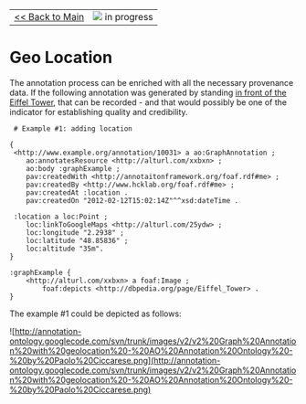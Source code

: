 <table width='100%'>
<tr>
<td>
<a href='v2Main.md'>&lt;&lt; Back to Main</a>
</td>
<td align='right'>
<img src='http://annotation-ontology.googlecode.com/svn/trunk/images/misc/in_progress.gif' /> in progress<br>
</td>
</tr>
</table>

# Geo Location #

The annotation process can be enriched with all the necessary provenance data. If the following annotation was generated by standing [in front of the Eiffel Tower](http://alturl.com/25ydw), that can be recorded - and that would possibly be one of the indicator for establishing quality and credibility.

```
 # Example #1: adding location

{
 <http://www.example.org/annotation/10031> a ao:GraphAnnotation ;
    ao:annotatesResource <http://alturl.com/xxbxn> ;
    ao:body :graphExample ;
    pav:createdWith <http://annotaitonframework.org/foaf.rdf#me> ;
    pav:createdBy <http://www.hcklab.org/foaf.rdf#me> ;
    pav:createdAt :location .
    pav:createdOn "2012-02-12T15:02:14Z"^^xsd:dateTime .

 :location a loc:Point ;
    loc:linkToGoogleMaps <http://alturl.com/25ydw> ;
    loc:longitude "2.2938" ;
    loc:latitude "48.85836" ;
    loc:altitude "35m".
}

:graphExample {
    <http://alturl.com/xxbxn> a foaf:Image ;
        foaf:depicts <http://dbpedia.org/page/Eiffel_Tower> .
}
```

The example #1 could be depicted as follows:

![http://annotation-ontology.googlecode.com/svn/trunk/images/v2/v2%20Graph%20Annotation%20with%20geolocation%20-%20AO%20Annotation%20Ontology%20-%20by%20Paolo%20Ciccarese.png](http://annotation-ontology.googlecode.com/svn/trunk/images/v2/v2%20Graph%20Annotation%20with%20geolocation%20-%20AO%20Annotation%20Ontology%20-%20by%20Paolo%20Ciccarese.png)<br />